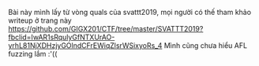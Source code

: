 Bài này mình lấy từ vòng quals của svattt2019, mọi người có thế tham khảo writeup ở trang này https://github.com/GIGX201/CTF/tree/master/SVATTT2019?fbclid=IwAR1sRqulyGfNTXUrAO-yrhL81NjXDHzjyGOlndCFrEWiqZlsrWSixyoRs_4
Mình cũng chưa hiểu AFL fuzzing lắm :'((
